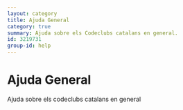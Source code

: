 ```yaml
---
layout: category
title: Ajuda General
category: true
summary: Ajuda sobre els Codeclubs catalans en general.
id: 3219731
group-id: help
---
```


# Ajuda General

Ajuda sobre els codeclubs catalans en general
